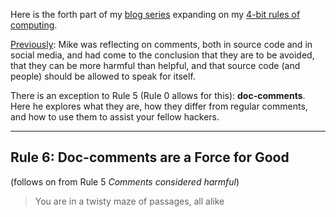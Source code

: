 <!-- 
.. title: 4-bit Rules of Computing, Part 3
.. slug: 4-bits-part3
.. date: 2018-02-27 07:46:34 UTC+11:00
.. tags: draft, 4-bit-rules, tip, comments, literate
.. category: lore
.. link: 
.. description: Mike's 4-bit rules explained, part 3
.. type: text
-->

Here is the forth part of my [blog series](/tags/4-bit-rules.html) expanding on my
[4-bit rules of computing](/pg/4-bit-rules.html).

[Previously](/blog/2015/4-bit-rules-of-computing-part-2.html): Mike was reflecting on comments, both in source code and in social media, and had come to the conclusion that they are to be avoided, that they can be more harmful than helpful, and that source code (and people) should be allowed to speak for itself.

There is an exception to Rule 5 (Rule 0 allows for this): **doc-comments**.   Here he explores what they are, how they differ from regular comments, and how to use them to assist your fellow hackers.

<!-- TEASER_END -->

----

**Rule 6**: Doc-comments are a Force for Good
----
(follows on from Rule 5 *Comments considered harmful*)


>You are in a twisty maze of passages, all alike


